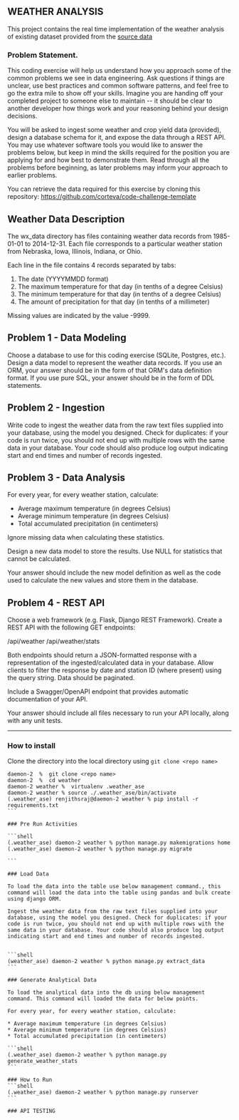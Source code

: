 ## WEATHER ANALYSIS

This project contains the real time implementation of the weather analysis 
of existing dataset provided from the [source data](https://github.com/corteva/code-challenge-template/blob/main/wx_data/)

### Problem Statement.


This coding exercise will help us understand how you approach some of the common problems we see in data engineering. Ask questions if things are unclear, use best practices and common software patterns, and feel free to go the extra mile to show off your skills. Imagine you are handing off your completed project to someone else to maintain -- it should be clear to another developer how things work and your reasoning behind your design decisions.

You will be asked to ingest some weather and crop yield data (provided), design a database schema for it, and expose the data through a REST API. You may use whatever software tools you would like to answer the problems below, but keep in mind the skills required for the position you are applying for and how best to demonstrate them. Read through all the problems before beginning, as later problems may inform your approach to earlier problems.

You can retrieve the data required for this exercise by cloning this repository:
https://github.com/corteva/code-challenge-template

Weather Data Description
------------------------

The wx_data directory has files containing weather data records from 1985-01-01 to 2014-12-31. Each file corresponds to a particular weather station from Nebraska, Iowa, Illinois, Indiana, or Ohio.

Each line in the file contains 4 records separated by tabs: 

1. The date (YYYYMMDD format)
2. The maximum temperature for that day (in tenths of a degree Celsius)
3. The minimum temperature for that day (in tenths of a degree Celsius)
4. The amount of precipitation for that day (in tenths of a millimeter)

Missing values are indicated by the value -9999.

Problem 1 - Data Modeling
-------------------------
Choose a database to use for this coding exercise (SQLite, Postgres, etc.). Design a data model to represent the weather data records. If you use an ORM, your answer should be in the form of that ORM's data definition format. If you use pure SQL, your answer should be in the form of DDL statements.

Problem 2 - Ingestion
---------------------
Write code to ingest the weather data from the raw text files supplied into your database, using the model you designed. Check for duplicates: if your code is run twice, you should not end up with multiple rows with the same data in your database. Your code should also produce log output indicating start and end times and number of records ingested.

Problem 3 - Data Analysis
-------------------------
For every year, for every weather station, calculate:

* Average maximum temperature (in degrees Celsius)
* Average minimum temperature (in degrees Celsius)
* Total accumulated precipitation (in centimeters)

Ignore missing data when calculating these statistics.

Design a new data model to store the results. Use NULL for statistics that cannot be calculated.

Your answer should include the new model definition as well as the code used to calculate the new values and store them in the database.

Problem 4 - REST API
--------------------
Choose a web framework (e.g. Flask, Django REST Framework). Create a REST API with the following GET endpoints:

/api/weather
/api/weather/stats

Both endpoints should return a JSON-formatted response with a representation of the ingested/calculated data in your database. Allow clients to filter the response by date and station ID (where present) using the query string. Data should be paginated.

Include a Swagger/OpenAPI endpoint that provides automatic documentation of your API.

Your answer should include all files necessary to run your API locally, along with any unit tests.


------------

###  How to install

Clone the directory into the local directory using `git clone <repo name>`

``````shell
daemon-2  %  git clone <repo name>
daemon-2  %  cd weather
daemon-2 weather %  virtualenv .weather_ase
daemon-2 weather % source ./.weather_ase/bin/activate
(.weather_ase) renjithsraj@daemon-2 weather % pip install -r requirements.txt
```

### Pre Run Activities

```shell
(.weather_ase) daemon-2 weather % python manage.py makemigrations home
(.weather_ase) daemon-2 weather % python manage.py migrate

```

### Load Data

To load the data into the table use below management command., this command will load the data into the table using pandas and bulk create using django ORM. 

Ingest the weather data from the raw text files supplied into your database, using the model you designed. Check for duplicates: if your code is run twice, you should not end up with multiple rows with the same data in your database. Your code should also produce log output indicating start and end times and number of records ingested.


```shell
(weather_ase) daemon-2 weather % python manage.py extract_data
```

### Generate Analytical Data

To load the analytical data into the db using below management command. This command will loaded the data for below points.

For every year, for every weather station, calculate:

* Average maximum temperature (in degrees Celsius)
* Average minimum temperature (in degrees Celsius)
* Total accumulated precipitation (in centimeters)

```shell
(.weather_ase) daemon-2 weather % python manage.py generate_weather_stats
```

### How to Run
```shell
(.weather_ase) daemon-2 weather % python manage.py runserver
```

### API TESTING






